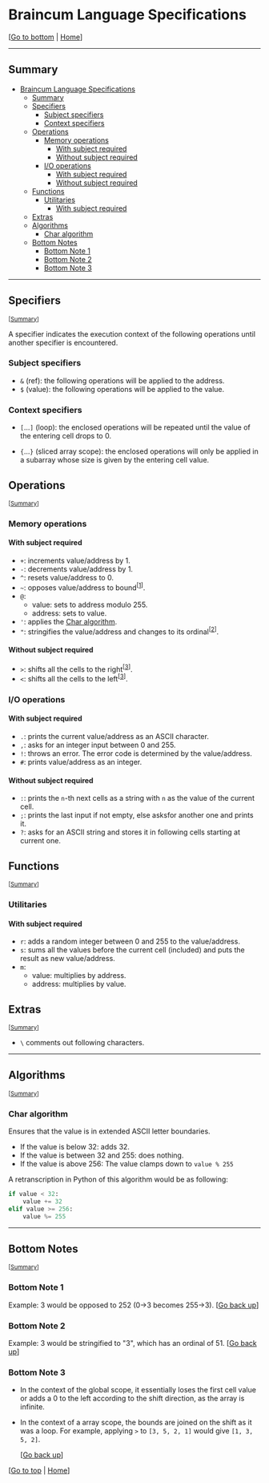 <!-- markdownlint-disable MD024 MD033 -->

# Braincum Language Specifications

[[Go to bottom](#bottom-notes) | [Home](README.md)]

---

## Summary

- [Braincum Language Specifications](#braincum-language-specifications)
  - [Summary](#summary)
  - [Specifiers](#specifiers)
    - [Subject specifiers](#subject-specifiers)
    - [Context specifiers](#context-specifiers)
  - [Operations](#operations)
    - [Memory operations](#memory-operations)
      - [With subject required](#with-subject-required)
      - [Without subject required](#without-subject-required)
    - [I/O operations](#io-operations)
      - [With subject required](#with-subject-required-1)
      - [Without subject required](#without-subject-required-1)
  - [Functions](#functions)
    - [Utilitaries](#utilitaries)
      - [With subject required](#with-subject-required-2)
  - [Extras](#extras)
  - [Algorithms](#algorithms)
    - [Char algorithm](#char-algorithm)
  - [Bottom Notes](#bottom-notes)
    - [Bottom Note 1](#bottom-note-1)
    - [Bottom Note 2](#bottom-note-2)
    - [Bottom Note 3](#bottom-note-3)

---

## Specifiers

<sub>[[Summary](#summary)]</sub>

A specifier indicates the execution context of the following operations until another specifier is encountered.

### Subject specifiers

- `&` (ref): the following operations will be applied to the address.
- `$` (value): the following operations will be applied to the value.

### Context specifiers

- `[`...`]` (loop): the enclosed operations will be repeated until the value of the entering cell drops to 0.

- `{`...`}` (sliced array scope): the enclosed operations will only be applied in a subarray whose size is given by the entering cell value.

## Operations

<sub>[[Summary](#summary)]</sub>

### Memory operations

#### With subject required

- `+`: increments value/address by 1.
- `-`: decrements value/address by 1.
- `^`: resets value/address to 0.
- `~`: opposes value/address to bound<sup>[[1](#bottom-note-1)]</sup>.
- `@`:
  - value: sets to address modulo 255.
  - address: sets to value.
- `'`: applies the [Char algorithm](#char-algorithm).
- `"`: stringifies the value/address and changes to its ordinal<sup>[[2](#bottom-note-2)]</sup>.

#### Without subject required

- `>`: shifts all the cells to the right<sup>[[3](#bottom-note-3)]</sup>.
- `<`: shifts all the cells to the left<sup>[[3](#bottom-note-3)]</sup>.

### I/O operations

#### With subject required

- `.`: prints the current value/address as an ASCII character.
- `,`: asks for an integer input between 0 and 255.
- `!`: throws an error. The error code is determined by the value/address.
- `#`: prints value/address as an integer.

#### Without subject required

- `:`: prints the `n`-th next cells as a string with `n` as the value of the current cell.
- `;`: prints the last input if not empty, else asksfor another one and prints it.
- `?`: asks for an ASCII string and stores it in following cells starting at current one.

## Functions

<sub>[[Summary](#summary)]</sub>

### Utilitaries

#### With subject required

- `r`: adds a random integer between 0 and 255 to the value/address.
- `s`: sums all the values before the current cell (included) and puts the result as new value/address.
- `m`:
  - value: multiplies by address.
  - address: multiplies by value.

## Extras

<sub>[[Summary](#summary)]</sub>

- `\` comments out following characters.

---

## Algorithms

<sub>[[Summary](#summary)]</sub>

### Char algorithm

Ensures that the value is in extended ASCII letter boundaries.

- If the value is below 32: adds 32.
- If the value is between 32 and 255: does nothing.
- If the value is above 256: The value clamps down to `value % 255`

A retranscription in Python of this algorithm would be as following:

```py
if value < 32:
    value += 32
elif value >= 256:
    value %= 255
```

---

## Bottom Notes

<sub>[[Summary](#summary)]</sub>

### Bottom Note 1

Example: 3 would be opposed to 252 (0->3 becomes 255->3).
[[Go back up](#with-subject-required)]

### Bottom Note 2

Example: 3 would be stringified to "3", which has an ordinal of 51.
[[Go back up](#with-subject-required)]

### Bottom Note 3

- In the context of the global scope, it essentially loses the first cell value or adds a 0 to the left according to the shift direction, as the array is infinite.

- In the context of a array scope, the bounds are joined on the shift as it was a loop. For example, applying `>` to `[3, 5, 2, 1]` would give `[1, 3, 5, 2]`.

  [[Go back up](#without-subject-required)]

[[Go to top](#braincum-language-specifications) | [Home](README.md)]
